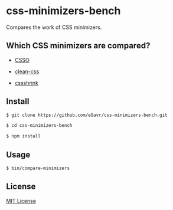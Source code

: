 # css-minimizers-bench

Сompares the work of CSS minimizers.

## Which CSS minimizers are compared?

* [CSSO](https://github.com/css/csso)

* [clean-css](https://github.com/GoalSmashers/clean-css)

* [cssshrink](https://github.com/stoyan/cssshrink)

## Install

```bash
$ git clone https://github.com/eGavr/css-minimizers-bench.git

$ cd css-minimizers-bench

$ npm install
```

## Usage

```bash
$ bin/compare-minimizers
```

## License

[MIT License](http://en.wikipedia.org/wiki/MIT_License)
